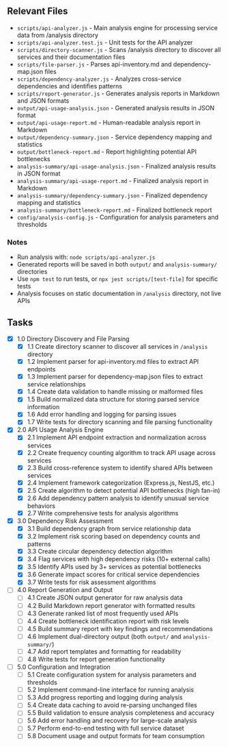 ## Relevant Files

- `scripts/api-analyzer.js` - Main analysis engine for processing service data from /analysis directory
- `scripts/api-analyzer.test.js` - Unit tests for the API analyzer
- `scripts/directory-scanner.js` - Scans /analysis directory to discover all services and their documentation files
- `scripts/file-parser.js` - Parses api-inventory.md and dependency-map.json files
- `scripts/dependency-analyzer.js` - Analyzes cross-service dependencies and identifies patterns
- `scripts/report-generator.js` - Generates analysis reports in Markdown and JSON formats
- `output/api-usage-analysis.json` - Generated analysis results in JSON format
- `output/api-usage-report.md` - Human-readable analysis report in Markdown
- `output/dependency-summary.json` - Service dependency mapping and statistics
- `output/bottleneck-report.md` - Report highlighting potential API bottlenecks
- `analysis-summary/api-usage-analysis.json` - Finalized analysis results in JSON format
- `analysis-summary/api-usage-report.md` - Finalized analysis report in Markdown
- `analysis-summary/dependency-summary.json` - Finalized dependency mapping and statistics
- `analysis-summary/bottleneck-report.md` - Finalized bottleneck report
- `config/analysis-config.js` - Configuration for analysis parameters and thresholds

### Notes

- Run analysis with: `node scripts/api-analyzer.js`
- Generated reports will be saved in both `output/` and `analysis-summary/` directories
- Use `npm test` to run tests, or `npx jest scripts/[test-file]` for specific tests
- Analysis focuses on static documentation in `/analysis` directory, not live APIs

## Tasks

- [x] 1.0 Directory Discovery and File Parsing
  - [x] 1.1 Create directory scanner to discover all services in `/analysis` directory
  - [x] 1.2 Implement parser for api-inventory.md files to extract API endpoints
  - [x] 1.3 Implement parser for dependency-map.json files to extract service relationships  
  - [x] 1.4 Create data validation to handle missing or malformed files
  - [x] 1.5 Build normalized data structure for storing parsed service information
  - [x] 1.6 Add error handling and logging for parsing issues
  - [x] 1.7 Write tests for directory scanning and file parsing functionality

- [x] 2.0 API Usage Analysis Engine
  - [x] 2.1 Implement API endpoint extraction and normalization across services
  - [x] 2.2 Create frequency counting algorithm to track API usage across services
  - [x] 2.3 Build cross-reference system to identify shared APIs between services
  - [x] 2.4 Implement framework categorization (Express.js, NestJS, etc.)
  - [x] 2.5 Create algorithm to detect potential API bottlenecks (high fan-in)
  - [x] 2.6 Add dependency pattern analysis to identify unusual service behaviors
  - [x] 2.7 Write comprehensive tests for analysis algorithms

- [x] 3.0 Dependency Risk Assessment
  - [x] 3.1 Build dependency graph from service relationship data
  - [x] 3.2 Implement risk scoring based on dependency counts and patterns
  - [x] 3.3 Create circular dependency detection algorithm
  - [x] 3.4 Flag services with high dependency risks (10+ external calls)
  - [x] 3.5 Identify APIs used by 3+ services as potential bottlenecks
  - [x] 3.6 Generate impact scores for critical service dependencies
  - [x] 3.7 Write tests for risk assessment algorithms

- [ ] 4.0 Report Generation and Output
  - [ ] 4.1 Create JSON output generator for raw analysis data
  - [ ] 4.2 Build Markdown report generator with formatted results
  - [ ] 4.3 Generate ranked list of most frequently used APIs
  - [ ] 4.4 Create bottleneck identification report with risk levels
  - [ ] 4.5 Build summary report with key findings and recommendations
  - [ ] 4.6 Implement dual-directory output (both `output/` and `analysis-summary/`)
  - [ ] 4.7 Add report templates and formatting for readability
  - [ ] 4.8 Write tests for report generation functionality

- [ ] 5.0 Configuration and Integration
  - [ ] 5.1 Create configuration system for analysis parameters and thresholds
  - [ ] 5.2 Implement command-line interface for running analysis
  - [ ] 5.3 Add progress reporting and logging during analysis
  - [ ] 5.4 Create data caching to avoid re-parsing unchanged files
  - [ ] 5.5 Build validation to ensure analysis completeness and accuracy
  - [ ] 5.6 Add error handling and recovery for large-scale analysis
  - [ ] 5.7 Perform end-to-end testing with full service dataset
  - [ ] 5.8 Document usage and output formats for team consumption 